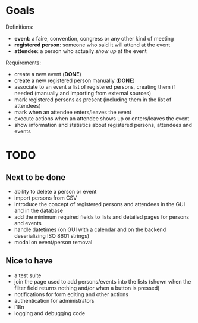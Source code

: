 Goals
=====

Definitions:
- **event**: a faire, convention, congress or any other kind of meeting
- **registered person**: someone who said it will attend at the event
- **attendee**: a person who actually *show up* at the event


Requirements:
- create a new event (**DONE**)
- create a new registered person manually (**DONE**)
- associate to an event a list of registered persons, creating them if needed (manually and importing from external sources)
- mark registered persons as present (including them in the list of attendees)
- mark when an attendee enters/leaves the event
- execute actions when an attendee shows up or enters/leaves the event
- show information and statistics about registered persons, attendees and events


TODO
====

Next to be done
---------------

- ability to delete a person or event
- import persons from CSV
- introduce the concept of registered persons and attendees in the GUI and in the database
- add the minimum required fields to lists and detailed pages for persons and events
- handle datetimes (on GUI with a calendar and on the backend deserializing ISO 8601 strings)
- modal on event/person removal

Nice to have
------------

- a test suite
- join the page used to add persons/events into the lists (shown when the filter field returns nothing and/or when a button is pressed)
- notifications for form editing and other actions
- authentication for administrators
- i18n
- logging and debugging code



